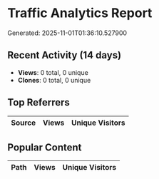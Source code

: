 # Traffic Analytics Report

Generated: 2025-11-01T01:36:10.527900

## Recent Activity (14 days)

- **Views**: 0 total, 0 unique
- **Clones**: 0 total, 0 unique

## Top Referrers

| Source | Views | Unique Visitors |
|--------|-------|-----------------|

## Popular Content

| Path | Views | Unique Visitors |
|------|-------|------------------|
